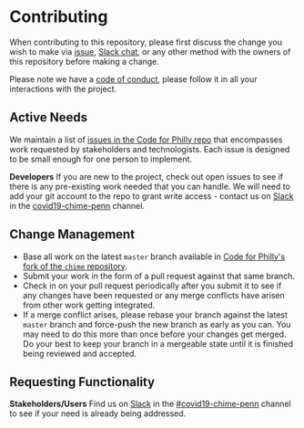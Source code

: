 # Contributing

When contributing to this repository, please first discuss the change you wish to make via [issue](https://github.com/codeforphilly/chime/issues), [Slack chat](https://codeforphilly.org/chat/covid19-chime-penn), or any other method with the owners of this repository before making a change.

Please note we have a [code of conduct](CODE_OF_CONDUCT.md), please follow it in all your interactions with the project.

## Active Needs

We maintain a list of [issues in the Code for Philly repo](https://github.com/codeforphilly/chime/issues) that encompasses work requested by stakeholders and technologists.  Each issue is designed to be small enough for one person to implement.

**Developers** If you are new to the project, check out open issues to see if there is any pre-existing work needed that you can handle. We will need to add your git account to the repo to grant write access - contact us on [Slack](https://codeforphilly.org/chat) in the [covid19-chime-penn](https://codeforphilly.org/chat?channel=covid19-chime-penn) channel.

## Change Management

- Base all work on the latest `master` branch available in [Code for Philly's fork of the `chime` repository](https://github.com/CodeForPhilly/chime).
- Submit your work in the form of a pull request against that same branch.
- Check in on your pull request periodically after you submit it to see if any changes have been requested or any merge conflicts have arisen from other work getting integrated.
- If a merge conflict arises, please rebase your branch against the latest `master` branch and force-push the new branch as early as you can. You may need to do this more than once before your changes get merged. Do your best to keep your branch in a mergeable state until it is finished being reviewed and accepted.

## Requesting Functionality

**Stakeholders/Users** Find us on [Slack](https://codeforphilly.org/chat) in the [#covid19-chime-penn](https://codeforphilly.org/chat/covid19-chime-penn) channel to see if your need is already being addressed.
